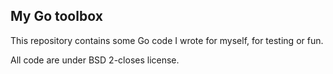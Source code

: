 ## My Go toolbox ## 

This repository contains some Go code I wrote for myself, for testing or fun.

All code are under BSD 2-closes license.

